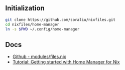## Initialization

```bash
git clone https://github.com/soraliu/nixfiles.git
cd nixfiles/home-manager
ln -s $PWD ~/.config/home-manager
```

## Docs

- [Github - modules/files.nix](https://github.com/nix-community/home-manager/blob/master/modules/files.nix)
- [Tutorial: Getting started with Home Manager for Nix](https://ghedam.at/24353/tutorial-getting-started-with-home-manager-for-nix)
